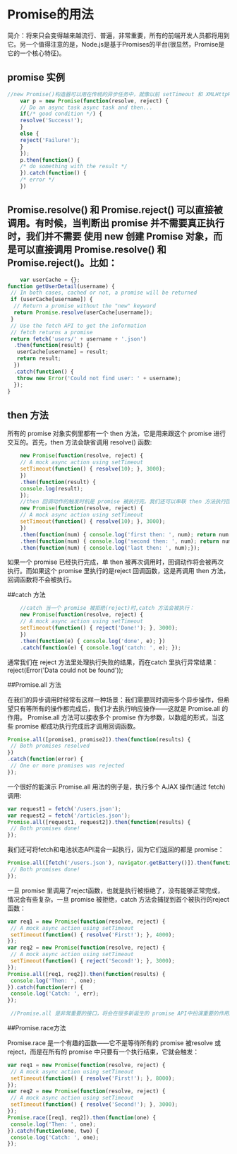 # Promise的用法
简介：将来只会变得越来越流行、普遍，非常重要，所有的前端开发人员都将用到它。另一个值得注意的是，Node.js是基于Promises的平台(很显然，Promise是它的一个核心特征)。

## promise 实例

```js
//new Promise()构造器可以用在传统的异步任务中，就像以前 setTimeout 和 XMLHttpRequest 的用法一样。一个新的 Promise 使用 new 关键字生成，同时，这个 Promises 提供了 resolve 和 reject 函数让我们执行回调操作：
    var p = new Promise(function(resolve, reject) {
    // Do an async task async task and then...
    if(/* good condition */) {
    resolve('Success!');
    }
    else {
    reject('Failure!');
    }
    });
    p.then(function() { 
    /* do something with the result */
    }).catch(function() {
    /* error */
    })

```
## Promise.resolve() 和 Promise.reject() 可以直接被调用。有时候，当判断出 promise 并不需要真正执行时，我们并不需要 使用 new 创建 Promise 对象，而是可以直接调用 Promise.resolve() 和 Promise.reject()。比如：

```js
    var userCache = {};
function getUserDetail(username) {
 // In both cases, cached or not, a promise will be returned
 if (userCache[username]) {
  // Return a promise without the "new" keyword
  return Promise.resolve(userCache[username]);
 }
 // Use the fetch API to get the information
 // fetch returns a promise
 return fetch('users/' + username + '.json')
  .then(function(result) {
   userCache[username] = result;
   return result;
  })
  .catch(function() {
   throw new Error('Could not find user: ' + username);
  });
}
```

## then 方法

所有的 promise 对象实例里都有一个 then 方法，它是用来跟这个 promise 进行交互的。首先，then 方法会缺省调用 resolve() 函数:

```js
    new Promise(function(resolve, reject) {
    // A mock async action using setTimeout
    setTimeout(function() { resolve(10); }, 3000);
    })
    .then(function(result) {
    console.log(result);
    });
    //then 回调动作的触发时机是 promise 被执行完。我们还可以串联 then 方法执行回调操作：
    new Promise(function(resolve, reject) { 
    // A mock async action using setTimeout
    setTimeout(function() { resolve(10); }, 3000);
    })
    .then(function(num) { console.log('first then: ', num); return num * 2; })
    .then(function(num) { console.log('second then: ', num); return num * 2; })
    .then(function(num) { console.log('last then: ', num);});
```
如果一个 promise 已经执行完成，单 then 被再次调用时，回调动作将会被再次执行。而如果这个 promise 里执行的是reject 回调函数，这是再调用 then 方法，回调函数将不会被执行。

##catch 方法

```js
    //catch 当一个 promise 被拒绝(reject)时,catch 方法会被执行：
    new Promise(function(resolve, reject) {
    // A mock async action using setTimeout
    setTimeout(function() { reject('Done!'); }, 3000);
    })
    .then(function(e) { console.log('done', e); })
    .catch(function(e) { console.log('catch: ', e); });
```
通常我们在 reject 方法里处理执行失败的结果，而在catch 里执行异常结果：reject(Error('Data could not be found'));

##Promise.all 方法

在我们的异步调用时经常有这样一种场景：我们需要同时调用多个异步操作，但希望只有等所有的操作都完成后，我们才去执行响应操作——这就是 Promise.all 的作用。 Promise.all 方法可以接收多个 promise 作为参数，以数组的形式，当这些 promise 都成功执行完成后才调用回调函数。

```js
Promise.all([promise1, promise2]).then(function(results) {
 // Both promises resolved
})
.catch(function(error) {
 // One or more promises was rejected
});
```

一个很好的能演示 Promise.all 用法的例子是，执行多个 AJAX 操作(通过 fetch) 调用:

```js
var request1 = fetch('/users.json');
var request2 = fetch('/articles.json');
Promise.all([request1, request2]).then(function(results) {
 // Both promises done!
});
```
我们还可将fetch和电池状态API混合一起执行，因为它们返回的都是 promise：

```js
Promise.all([fetch('/users.json'), navigator.getBattery()]).then(function(results) {
 // Both promises done!
});
```

一旦 promise 里调用了reject函数，也就是执行被拒绝了，没有能够正常完成，情况会有些复杂。一旦 promise 被拒绝，catch 方法会捕捉到首个被执行的reject函数：

```js
var req1 = new Promise(function(resolve, reject) { 
 // A mock async action using setTimeout
 setTimeout(function() { resolve('First!'); }, 4000);
});
var req2 = new Promise(function(resolve, reject) { 
 // A mock async action using setTimeout
 setTimeout(function() { reject('Second!'); }, 3000);
});
Promise.all([req1, req2]).then(function(results) {
 console.log('Then: ', one);
}).catch(function(err) {
 console.log('Catch: ', err);
});
 
 //Promise.all 是非常重要的接口，将会在很多新诞生的 promise API中扮演重要的作用。
```

##Promise.race方法

Promise.race 是一个有趣的函数——它不是等待所有的 promise 被resolve 或 reject，而是在所有的 promise 中只要有一个执行结束，它就会触发：

```js
var req1 = new Promise(function(resolve, reject) { 
 // A mock async action using setTimeout
 setTimeout(function() { resolve('First!'); }, 8000);
});
var req2 = new Promise(function(resolve, reject) { 
 // A mock async action using setTimeout
 setTimeout(function() { resolve('Second!'); }, 3000);
});
Promise.race([req1, req2]).then(function(one) {
 console.log('Then: ', one);
}).catch(function(one, two) {
 console.log('Catch: ', one);
});
```